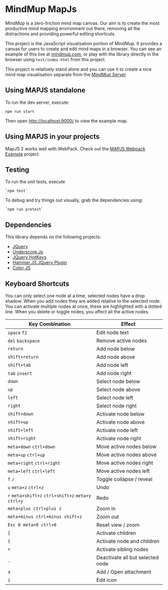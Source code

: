 # MindMup MapJs

MindMup is a zero-friction mind map canvas. Our aim is to create the most productive mind mapping environment out there, removing all the distractions and providing powerful editing shortcuts.

This project is the JavaScript visualisation portion of MindMup. It provides a canvas for users to create and edit
mind maps in a browser. You can see an example of this live at [mindmup.com](http://www.mindmup.com), or play with the library directly in the browser using `test/index.html` from this project.

This project is relatively stand alone and you can use it to create a nice mind map visualisation separate from the
[MindMup Server](https://www.mindmup.com).

## Using MAPJS standalone

To run the dev server, execute:

`npm run start`

Then open <http://localhost:9000/> to view the example map.

## Using MAPJS in your projects

MapJS 2 works well with WebPack. Check out the [MAPJS Webpack Example](https://github.com/mindmup/mapjs-webpack-example) project.

## Testing

To run the unit tests, execute

    `npm test`

To debug and try things out visually, grab the dependencies using:

    `npm run pretest`

## Dependencies

This library depends on the following projects:

- [JQuery](http://jquery.com/)
- [Underscore.Js](http://underscorejs.org/)
- [JQuery HotKeys](http://jquery.com/)
- [Hammer.JS JQuery Plugin](http://eightmedia.github.com/hammer.js)
- [Color JS](https://github.com/harthur/color)

## Keyboard Shortcuts

You can only select one node at a time, selected nodes have a drop shadow. When you add nodes they are added relative to the selected node.
You can activate multiple nodes at once, these are highlighted with a dotted line. When you delete or toggle nodes, you affect all the active nodes.

|Key Combination|Effect|
|----------------|---|
`space` `f2` | Edit node text
`del` `backspace` | Remove active nodes
`return`| Add node below
`shift+return`| Add node above
`shift+tab`| Add node left
`tab` `insert` | Add node right
`down`| Select node below
`up`| Select node above
`left`| Select node left
`right`| Select node right
`shift+down`| Activate node below
`shift+up`| Activate node above
`shift+left`| Activate node left
`shift+right`| Activate node right
`meta+down` `ctrl+down` | Move active nodes below
`meta+up` `ctrl+up`| Move active nodes above
`meta+right` `ctrl+right` | Move active nodes right
`meta+left` `ctrl+left` | Move active nodes left
`f` `/` | Toggle collapse / reveal
`u` `meta+z` `ctrl+z` | Undo
`r` `meta+shift+z` `ctrl+shift+z` `meta+y` `ctrl+y`| Redo
`meta+plus ctrl+plus z` | Zoom in
`meta+minus ctrl+minus shift+z` | Zoom out
`Esc 0 meta+0 ctrl+0` | Reset view / zoom
`[`| Activate children
`{`| Activate node and children
`=`| Activate sibling nodes
`.`| Deactivate all but selected node
`a`| Add / Open attachment
`i`| Edit icon
